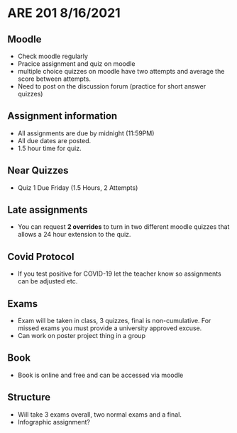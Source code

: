 # ARE 201 8/16/2021
## Moodle
- Check moodle regularly
- Pracice assignment and quiz on moodle
- multiple choice quizzes on moodle have two attempts and average the score between attempts.
- Need to post on the discussion forum (practice for short answer quizzes)

## Assignment information
- All assignments are due by midnight (11:59PM)
- All due dates are posted.
- 1.5 hour time for quiz.

## Near Quizzes
- Quiz 1 Due Friday (1.5 Hours, 2 Attempts)

## Late assignments
- You can request **2 overrides** to turn in two different moodle quizzes that allows a 24 hour extension to the quiz.

## Covid Protocol
- If you test positive for COVID-19 let the teacher know so assignments can be adjusted etc.

## Exams
- Exam will be taken in class, 3 quizzes, final is non-cumulative. For missed exams you must provide a university approved excuse.
- Can work on poster project thing in a group

## Book 
- Book is online and free and can be accessed via moodle


## Structure
- Will take 3 exams overall, two normal exams and a final.
- Infographic assignment?